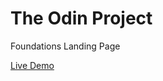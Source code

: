 # The Odin Project

Foundations Landing Page

[Live Demo](https://filipecabral97.github.io/Odin-Foundations-Landing-Page/)
